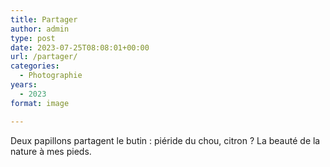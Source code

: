 ```yaml
---
title: Partager
author: admin
type: post
date: 2023-07-25T08:08:01+00:00
url: /partager/
categories:
  - Photographie
years:
  - 2023
format: image

---
```

Deux papillons partagent le butin : piéride du chou, citron ? La beauté de la nature à mes pieds.